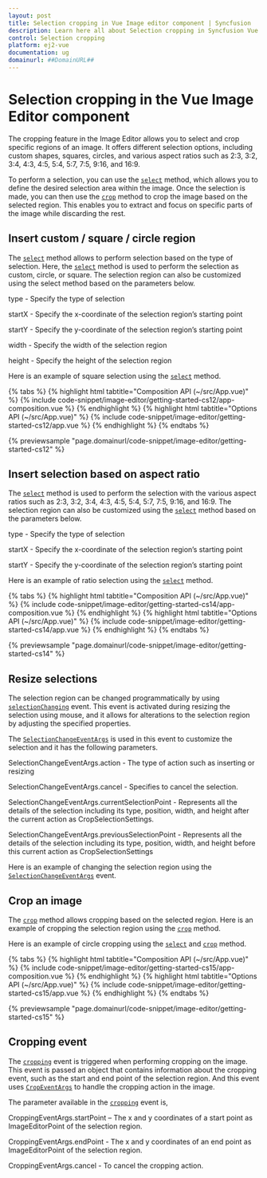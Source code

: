 ```yaml
---
layout: post
title: Selection cropping in Vue Image editor component | Syncfusion
description: Learn here all about Selection cropping in Syncfusion Vue Image editor component of Syncfusion Essential JS 2 and more.
control: Selection cropping 
platform: ej2-vue
documentation: ug
domainurl: ##DomainURL##
---
```


# Selection cropping in the Vue Image Editor component

The cropping feature in the Image Editor allows you to select and crop specific regions of an image. It offers different selection options, including custom shapes, squares, circles, and various aspect ratios such as 2:3, 3:2, 3:4, 4:3, 4:5, 5:4, 5:7, 7:5, 9:16, and 16:9.

To perform a selection, you can use the [`select`](https://ej2.syncfusion.com/vue/documentation/api/image-editor/#select) method, which allows you to define the desired selection area within the image. Once the selection is made, you can then use the [`crop`](https://ej2.syncfusion.com/vue/documentation/api/image-editor/#crop) method to crop the image based on the selected region. This enables you to extract and focus on specific parts of the image while discarding the rest.

## Insert custom / square / circle region 

The [`select`](https://ej2.syncfusion.com/vue/documentation/api/image-editor/#select) method allows to perform selection based on the type of selection. Here, the [`select`](https://ej2.syncfusion.com/vue/documentation/api/image-editor/#select) method is used to perform the selection as custom, circle, or square. The selection region can also be customized using the select method based on the parameters below. 

type - Specify the type of selection 

startX - Specify the x-coordinate of the selection region’s starting point 

startY - Specify the y-coordinate of the selection region’s starting point 

width - Specify the width of the selection region 

height - Specify the height of the selection region 

Here is an example of square selection using the [`select`](https://ej2.syncfusion.com/vue/documentation/api/image-editor/#select) method. 

{% tabs %}
{% highlight html tabtitle="Composition API (~/src/App.vue)" %}
{% include code-snippet/image-editor/getting-started-cs12/app-composition.vue %}
{% endhighlight %}
{% highlight html tabtitle="Options API (~/src/App.vue)" %}
{% include code-snippet/image-editor/getting-started-cs12/app.vue %}
{% endhighlight %}
{% endtabs %}
        
{% previewsample "page.domainurl/code-snippet/image-editor/getting-started-cs12" %}

## Insert selection based on aspect ratio 

The [`select`](https://ej2.syncfusion.com/vue/documentation/api/image-editor/#select) method is used to perform the selection with the various aspect ratios such as 2:3, 3:2, 3:4, 4:3, 4:5, 5:4, 5:7, 7:5, 9:16, and 16:9. The selection region can also be customized using the [`select`](https://ej2.syncfusion.com/vue/documentation/api/image-editor/#select) method based on the parameters below. 

type - Specify the type of selection 

startX - Specify the x-coordinate of the selection region’s starting point 

startY - Specify the y-coordinate of the selection region’s starting point 

Here is an example of ratio selection using the [`select`](https://ej2.syncfusion.com/vue/documentation/api/image-editor/#select) method.

{% tabs %}
{% highlight html tabtitle="Composition API (~/src/App.vue)" %}
{% include code-snippet/image-editor/getting-started-cs14/app-composition.vue %}
{% endhighlight %}
{% highlight html tabtitle="Options API (~/src/App.vue)" %}
{% include code-snippet/image-editor/getting-started-cs14/app.vue %}
{% endhighlight %}
{% endtabs %}
        
{% previewsample "page.domainurl/code-snippet/image-editor/getting-started-cs14" %}

## Resize selections 

The selection region can be changed programmatically by using [`selectionChanging`](https://ej2.syncfusion.com/vue/documentation/api/image-editor/#selectionchanging) event. This event is activated during resizing the selection using mouse, and it allows for alterations to the selection region by adjusting the specified properties. 

The [`SelectionChangeEventArgs`](https://ej2.syncfusion.com/vue/documentation/api/image-editor/selectionChangeEventArgs/#selectionchangeeventargs) is used in this event to customize the selection and it has the following parameters.

SelectionChangeEventArgs.action - The type of action such as inserting or resizing 

SelectionChangeEventArgs.cancel - Specifies to cancel the selection. 

SelectionChangeEventArgs.currentSelectionPoint - Represents all the details of the selection including its type, position, width, and height after the current action as CropSelectionSettings. 

SelectionChangeEventArgs.previousSelectionPoint - Represents all the details of the selection including its type, position, width, and height before this current action as CropSelectionSettings 

Here is an example of changing the selection region using the [`SelectionChangeEventArgs`](https://ej2.syncfusion.com/vue/documentation/api/image-editor/selectionChangeEventArgs/) event. 

## Crop an image

The [`crop`](https://ej2.syncfusion.com/vue/documentation/api/image-editor/#crop) method allows cropping based on the selected region. Here is an example of cropping the selection region using the [`crop`](https://ej2.syncfusion.com/vue/documentation/api/image-editor/#crop) method. 

Here is an example of circle cropping using the [`select`](https://ej2.syncfusion.com/vue/documentation/api/image-editor/#select) and [`crop`](https://ej2.syncfusion.com/vue/documentation/api/image-editor/#crop) method.

{% tabs %}
{% highlight html tabtitle="Composition API (~/src/App.vue)" %}
{% include code-snippet/image-editor/getting-started-cs15/app-composition.vue %}
{% endhighlight %}
{% highlight html tabtitle="Options API (~/src/App.vue)" %}
{% include code-snippet/image-editor/getting-started-cs15/app.vue %}
{% endhighlight %}
{% endtabs %}
        
{% previewsample "page.domainurl/code-snippet/image-editor/getting-started-cs15" %}

## Cropping event 

The [`cropping`](https://ej2.syncfusion.com/vue/documentation/api/image-editor/#cropping) event is triggered when performing cropping on the image. This event is passed an object that contains information about the cropping event, such as the start and end point of the selection region. And this event uses [`CropEventArgs`](https://helpej2.syncfusion.com/vue/documentation/api/image-editor/cropEventArgs/) to handle the cropping action in the image.

The parameter available in the [`cropping`](https://ej2.syncfusion.com/vue/documentation/api/image-editor/#cropping) event is, 

CroppingEventArgs.startPoint – The x and y coordinates of a start point as ImageEditorPoint of the selection region. 

CroppingEventArgs.endPoint - The x and y coordinates of an end point as ImageEditorPoint of the selection region. 

CroppingEventArgs.cancel - To cancel the cropping action.